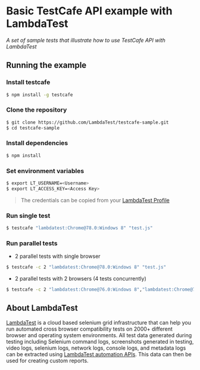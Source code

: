 # Basic TestCafe API example with LambdaTest

*A set of sample tests that illustrate how to use TestCafe API with LambdaTest*

## Running the example

### Install testcafe

```sh
$ npm install -g testcafe
```

### Clone the repository

```sh
$ git clone https://github.com/LambdaTest/testcafe-sample.git
$ cd testcafe-sample
```

### Install dependencies

```sh
$ npm install
```

### Set environment variables

```sh
$ export LT_USERNAME=<Username>
$ export LT_ACCESS_KEY=<Access Key>
```
> The credentials can be copied from your [LambdaTest Profile](https://accounts.lambdatest.com/profile)

### Run single test
```sh
$ testcafe "lambdatest:Chrome@78.0:Windows 8" "test.js"
```

### Run parallel tests

- 2 parallel tests with single browser

```sh
$ testcafe -c 2 "lambdatest:Chrome@78.0:Windows 8" "test.js"
```

- 2 parallel tests with 2 browsers (4 tests concurrently)

```sh
$ testcafe -c 2 "lambdatest:Chrome@76.0:Windows 8","lambdatest:Chrome@78.0:Windows 10" "test.js"
```


## About LambdaTest

[LambdaTest](https://www.lambdatest.com/) is a cloud based selenium grid infrastructure that can help you run automated cross browser compatibility tests on 2000+ different browser and operating system environments. All test data generated during testing including Selenium command logs, screenshots generated in testing, video logs, selenium logs, network logs, console logs, and metadata logs can be extracted using [LambdaTest automation APIs](https://www.lambdatest.com/support/docs/api-doc/). This data can then be used for creating custom reports.
